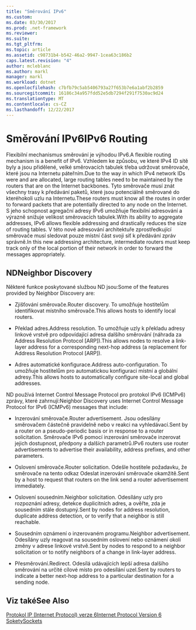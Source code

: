 ```yaml
---
title: "Směrování IPv6"
ms.custom: 
ms.date: 03/30/2017
ms.prod: .net-framework
ms.reviewer: 
ms.suite: 
ms.tgt_pltfrm: 
ms.topic: article
ms.assetid: c98731b4-b542-46a2-9947-1cea63c186b2
caps.latest.revision: "4"
author: mcleblanc
ms.author: markl
manager: markl
ms.workload: dotnet
ms.openlocfilehash: c7bfb79c5ab5406793a27f653b7e6a1abf2b2859
ms.sourcegitcommit: 16186c34a957fdd52e5db7294f291f7530ac9d24
ms.translationtype: MT
ms.contentlocale: cs-CZ
ms.lasthandoff: 12/22/2017
---
```

# <a name="ipv6-routing"></a><span data-ttu-id="11bac-102">Směrování IPv6</span><span class="sxs-lookup"><span data-stu-id="11bac-102">IPv6 Routing</span></span>
<span data-ttu-id="11bac-103">Flexibilní mechanismus směrování je výhodou IPv6.</span><span class="sxs-lookup"><span data-stu-id="11bac-103">A flexible routing mechanism is a benefit of IPv6.</span></span> <span data-ttu-id="11bac-104">Vzhledem ke způsobu, ve které IPv4 ID sítě byly a jsou přidělené, velké směrovacích tabulek třeba udržovat směrovače, které jsou na Internetu páteřním.</span><span class="sxs-lookup"><span data-stu-id="11bac-104">Due to the way in which IPv4 network IDs were and are allocated, large routing tables need to be maintained by the routers that are on the Internet backbones.</span></span> <span data-ttu-id="11bac-105">Tyto směrovače musí znát všechny trasy k předávání paketů, které jsou potenciálně směrované do kteréhokoli uzlu na Internetu.</span><span class="sxs-lookup"><span data-stu-id="11bac-105">These routers must know all the routes in order to forward packets that are potentially directed to any node on the Internet.</span></span> <span data-ttu-id="11bac-106">S jeho schopnost agregační adresy IPv6 umožňuje flexibilní adresování a výrazně snižuje velikost směrovacích tabulek.</span><span class="sxs-lookup"><span data-stu-id="11bac-106">With its ability to aggregate addresses, IPv6 allows flexible addressing and drastically reduces the size of routing tables.</span></span> <span data-ttu-id="11bac-107">V této nové adresování architektuře zprostředkující směrovače musí sledovat pouze místní část svoji síť k předávání zpráv správně.</span><span class="sxs-lookup"><span data-stu-id="11bac-107">In this new addressing architecture, intermediate routers must keep track only of the local portion of their network in order to forward the messages appropriately.</span></span>  
  
## <a name="neighbor-discovery"></a><span data-ttu-id="11bac-108">ND</span><span class="sxs-lookup"><span data-stu-id="11bac-108">Neighbor Discovery</span></span>  
 <span data-ttu-id="11bac-109">Některé funkce poskytované službou ND jsou:</span><span class="sxs-lookup"><span data-stu-id="11bac-109">Some of the features provided by Neighbor Discovery are:</span></span>  
  
-   <span data-ttu-id="11bac-110">Zjišťování směrovače.</span><span class="sxs-lookup"><span data-stu-id="11bac-110">Router discovery.</span></span> <span data-ttu-id="11bac-111">To umožňuje hostitelům identifikovat místního směrovače.</span><span class="sxs-lookup"><span data-stu-id="11bac-111">This allows hosts to identify local routers.</span></span>  
  
-   <span data-ttu-id="11bac-112">Překlad adres.</span><span class="sxs-lookup"><span data-stu-id="11bac-112">Address resolution.</span></span> <span data-ttu-id="11bac-113">To umožňuje uzly k překladu adresy linkové vrstvě pro odpovídající adresa dalšího směrování (náhrada za Address Resolution Protocol [ARP]).</span><span class="sxs-lookup"><span data-stu-id="11bac-113">This allows nodes to resolve a link-layer address for a corresponding next-hop address (a replacement for Address Resolution Protocol [ARP]).</span></span>  
  
-   <span data-ttu-id="11bac-114">Adres automatické konfigurace.</span><span class="sxs-lookup"><span data-stu-id="11bac-114">Address auto-configuration.</span></span> <span data-ttu-id="11bac-115">To umožňuje hostitelům pro automatickou konfiguraci místní a globální adresy.</span><span class="sxs-lookup"><span data-stu-id="11bac-115">This allows hosts to automatically configure site-local and global addresses.</span></span>  
  
 <span data-ttu-id="11bac-116">ND používá Internet Control Message Protocol pro protokol IPv6 (ICMPv6) zprávy, které zahrnují:</span><span class="sxs-lookup"><span data-stu-id="11bac-116">Neighbor Discovery uses Internet Control Message Protocol for IPv6 (ICMPv6) messages that include:</span></span>  
  
-   <span data-ttu-id="11bac-117">Inzerování směrovače.</span><span class="sxs-lookup"><span data-stu-id="11bac-117">Router advertisement.</span></span> <span data-ttu-id="11bac-118">Jsou odesílány směrovačem částečně pravidelně nebo v reakci na vyhledávací.</span><span class="sxs-lookup"><span data-stu-id="11bac-118">Sent by a router on a pseudo-periodic basis or in response to a router solicitation.</span></span> <span data-ttu-id="11bac-119">Směrovače IPv6 pomocí inzerování směrovače inzerovat jejich dostupnost, předpony a dalších parametrů.</span><span class="sxs-lookup"><span data-stu-id="11bac-119">IPv6 routers use router advertisements to advertise their availability, address prefixes, and other parameters.</span></span>  
  
-   <span data-ttu-id="11bac-120">Oslovení směrovače.</span><span class="sxs-lookup"><span data-stu-id="11bac-120">Router solicitation.</span></span> <span data-ttu-id="11bac-121">Odešle hostitele požadavku, že směrovače na tento odkaz Odeslat inzerování směrovače okamžitě.</span><span class="sxs-lookup"><span data-stu-id="11bac-121">Sent by a host to request that routers on the link send a router advertisement immediately.</span></span>  
  
-   <span data-ttu-id="11bac-122">Oslovení sousedním.</span><span class="sxs-lookup"><span data-stu-id="11bac-122">Neighbor solicitation.</span></span> <span data-ttu-id="11bac-123">Odesílány uzly pro rozpoznání adresy, detekce duplicitních adres, a ověřte, zda je sousedním stále dostupný.</span><span class="sxs-lookup"><span data-stu-id="11bac-123">Sent by nodes for address resolution, duplicate address detection, or to verify that a neighbor is still reachable.</span></span>  
  
-   <span data-ttu-id="11bac-124">Sousedním oznámení o inzerovaném programu.</span><span class="sxs-lookup"><span data-stu-id="11bac-124">Neighbor advertisement.</span></span> <span data-ttu-id="11bac-125">Odesílány uzly reagovat na sousedním oslovení nebo oznámení okolí změny v adrese linkové vrstvě.</span><span class="sxs-lookup"><span data-stu-id="11bac-125">Sent by nodes to respond to a neighbor solicitation or to notify neighbors of a change in link-layer address.</span></span>  
  
-   <span data-ttu-id="11bac-126">Přesměrování.</span><span class="sxs-lookup"><span data-stu-id="11bac-126">Redirect.</span></span> <span data-ttu-id="11bac-127">Odesílá udávajících lepší adresa dalšího směrování na určité cílové místo pro odesílání uzel.</span><span class="sxs-lookup"><span data-stu-id="11bac-127">Sent by routers to indicate a better next-hop address to a particular destination for a sending node.</span></span>  
  
## <a name="see-also"></a><span data-ttu-id="11bac-128">Viz také</span><span class="sxs-lookup"><span data-stu-id="11bac-128">See Also</span></span>  
 [<span data-ttu-id="11bac-129">Protokol IP (Internet Protocol) verze 6</span><span class="sxs-lookup"><span data-stu-id="11bac-129">Internet Protocol Version 6</span></span>](../../../docs/framework/network-programming/internet-protocol-version-6.md)  
 [<span data-ttu-id="11bac-130">Sokety</span><span class="sxs-lookup"><span data-stu-id="11bac-130">Sockets</span></span>](../../../docs/framework/network-programming/sockets.md)
